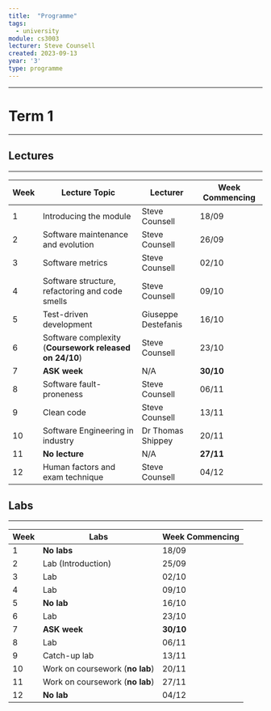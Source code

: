 ```yaml
---
title:  "Programme"
tags:
  - university
module: cs3003
lecturer: Steve Counsell
created: 2023-09-13
year: '3'
type: programme
---
```

---
# Term 1
---
## Lectures
---

| Week | Lecture Topic                                          | Lecturer            | Week Commencing |
| ---- | ------------------------------------------------------ | ------------------- | --------------- |
| 1    | Introducing the module                                 | Steve Counsell      | 18/09           |
| 2    | Software maintenance and evolution                     | Steve Counsell      | 26/09           |
| 3    | Software metrics                                       | Steve Counsell      | 02/10           |
| 4    | Software structure, refactoring and code smells        | Steve Counsell      | 09/10           |
| 5    | Test-driven development                                | Giuseppe Destefanis | 16/10           |
| 6    | Software complexity (**Coursework released on 24/10**) | Steve Counsell      | 23/10           |
| 7    | **ASK week**                                           | N/A                 | **30/10**       |
| 8    | Software fault-proneness                               | Steve Counsell      | 06/11           |
| 9    | Clean code                                             | Steve Counsell      | 13/11           |
| 10   | Software Engineering in industry                       | Dr Thomas Shippey   | 20/11           |
| 11   | **No lecture**                                         | N/A                 | **27/11**       |
| 12   | Human factors and exam technique                       | Steve Counsell      | 04/12           |

## Labs
---

| Week | Labs                            | Week Commencing |
| ---- | ------------------------------- | --------------- |
| 1    | **No labs**                     | 18/09           |
| 2    | Lab (Introduction)              | 25/09           |
| 3    | Lab                             | 02/10           |
| 4    | Lab                             | 09/10           |
| 5    | **No lab**                      | 16/10           |
| 6    | Lab                             | 23/10           |
| 7    | **ASK week**                    | **30/10**       |
| 8    | Lab                             | 06/11           |
| 9    | Catch-up lab                    | 13/11           |
| 10   | Work on coursework (**no lab**) | 20/11           |
| 11   | Work on coursework (**no lab**) | 27/11           |
| 12   | **No lab**                      | 04/12           |